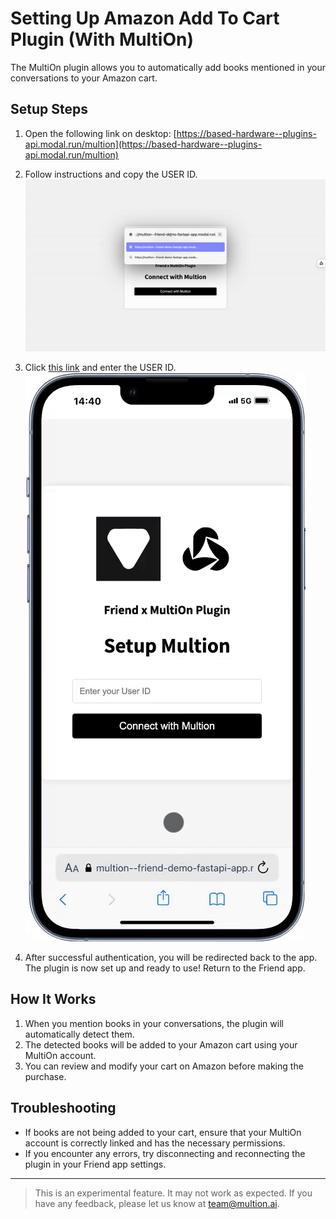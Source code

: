 # Setting Up Amazon Add To Cart Plugin (With MultiOn)

The MultiOn plugin allows you to automatically add books mentioned in your conversations to your Amazon cart.

## Setup Steps

1. Open the following link on desktop:
   [https://based-hardware--plugins-api.modal.run/multion](https://based-hardware--plugins-api.modal.run/multion)

2. Follow instructions and copy the USER ID.
   ![Explanation GIF](assets/desktop-app.gif)

3. Click [this link](https://based-hardware--plugins-api.modal.run/uid_input) and enter the USER ID.
   ![Explanation GIF](assets/friend-app.gif)

4. After successful authentication, you will be redirected back to the app. The plugin is now set up and ready to use! Return to the Friend app.

## How It Works

1. When you mention books in your conversations, the plugin will automatically detect them.
2. The detected books will be added to your Amazon cart using your MultiOn account.
3. You can review and modify your cart on Amazon before making the purchase.

## Troubleshooting

- If books are not being added to your cart, ensure that your MultiOn account is correctly linked and has the necessary permissions.
- If you encounter any errors, try disconnecting and reconnecting the plugin in your Friend app settings.

---

> This is an experimental feature. It may not work as expected. If you have any feedback, please let us know at team@multion.ai.